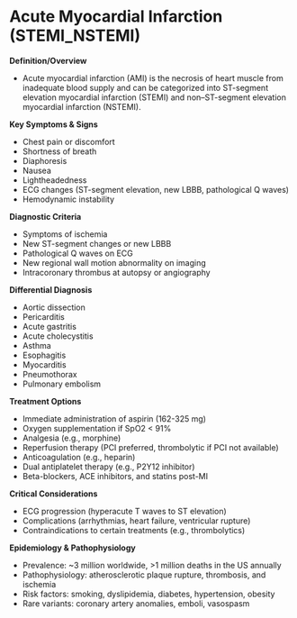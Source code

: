 # Acute Myocardial Infarction (STEMI_NSTEMI)

**Definition/Overview**
- Acute myocardial infarction (AMI) is the necrosis of heart muscle from inadequate blood supply and can be categorized into ST-segment elevation myocardial infarction (STEMI) and non–ST-segment elevation myocardial infarction (NSTEMI).

**Key Symptoms & Signs**
- Chest pain or discomfort
- Shortness of breath
- Diaphoresis
- Nausea
- Lightheadedness
- ECG changes (ST-segment elevation, new LBBB, pathological Q waves)
- Hemodynamic instability

**Diagnostic Criteria**
- Symptoms of ischemia
- New ST-segment changes or new LBBB
- Pathological Q waves on ECG
- New regional wall motion abnormality on imaging
- Intracoronary thrombus at autopsy or angiography

**Differential Diagnosis**
- Aortic dissection
- Pericarditis
- Acute gastritis
- Acute cholecystitis
- Asthma
- Esophagitis
- Myocarditis
- Pneumothorax
- Pulmonary embolism

**Treatment Options**
- Immediate administration of aspirin (162-325 mg)
- Oxygen supplementation if SpO2 < 91%
- Analgesia (e.g., morphine)
- Reperfusion therapy (PCI preferred, thrombolytic if PCI not available)
- Anticoagulation (e.g., heparin)
- Dual antiplatelet therapy (e.g., P2Y12 inhibitor)
- Beta-blockers, ACE inhibitors, and statins post-MI

**Critical Considerations**
- ECG progression (hyperacute T waves to ST elevation)
- Complications (arrhythmias, heart failure, ventricular rupture)
- Contraindications to certain treatments (e.g., thrombolytics)

**Epidemiology & Pathophysiology**
- Prevalence: ~3 million worldwide, >1 million deaths in the US annually
- Pathophysiology: atherosclerotic plaque rupture, thrombosis, and ischemia
- Risk factors: smoking, dyslipidemia, diabetes, hypertension, obesity
- Rare variants: coronary artery anomalies, emboli, vasospasm